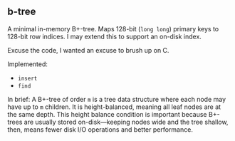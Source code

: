 b-tree
---

A minimal in-memory B+-tree. Maps 128-bit (`long long`) primary keys to 128-bit
row indices. I may extend this to support an on-disk index.

Excuse the code, I wanted an excuse to brush up on C.

Implemented:
 - `insert`
 - `find`

In brief: A B+-tree of order `m` is a tree data structure where each node may
have up to `m` children. It is height-balanced, meaning all leaf nodes are at
the same depth. This height balance condition is important because B+-trees are
usually stored on-disk—keeping nodes wide and the tree shallow, then, means
fewer disk I/O operations and better performance.
